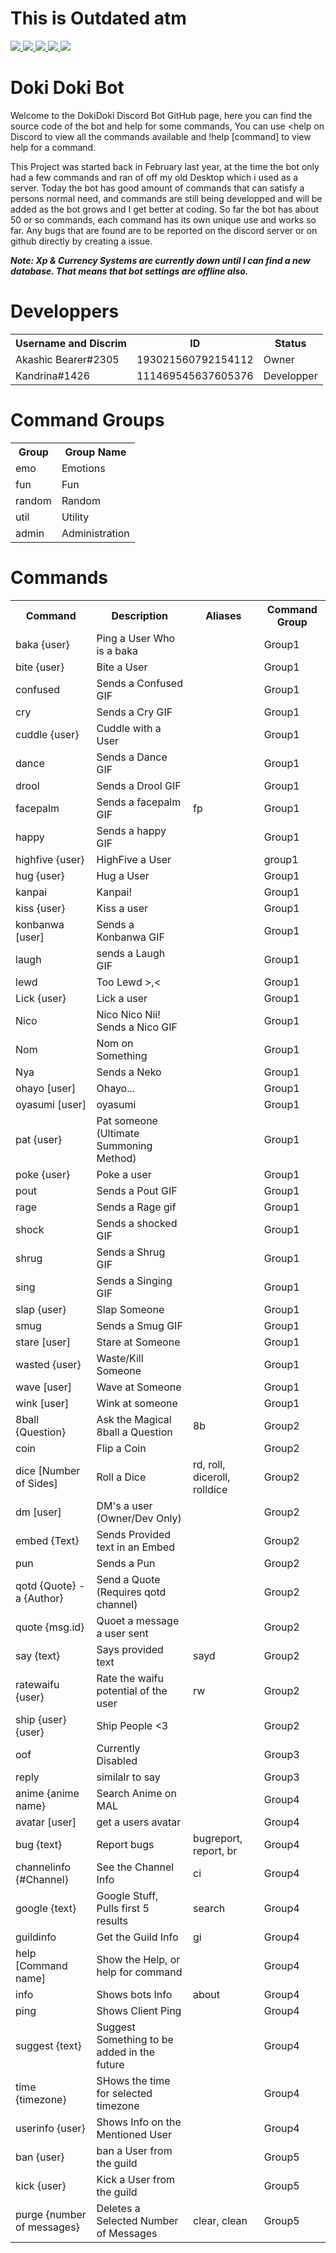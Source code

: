 <h1> This is Outdated atm </h1>
<!--Bot's Stats-->
<a href="https://discordbots.org/bot/385115460397694977" >
  <img src="https://discordbots.org/api/widget/status/385115460397694977.svg"/>
  <img src="https://discordbots.org/api/widget/upvotes/385115460397694977.svg?noavatar=true"/>
  <img src="https://discordbots.org/api/widget/lib/385115460397694977.svg?noavatar=true"/>
  <img src="https://discordbots.org/api/widget/owner/385115460397694977.svg?noavatar=false"/> 
  <img src="https://discordbots.org/api/widget/owner/111469545637605376.svg?noavatar=false"/>
</a>
<!-- Needs more Info.... -->
<h1> Doki Doki Bot </h1>
<p>
  
  Welcome to the DokiDoki Discord Bot GitHub page, here you can find the source code of the bot and help for some commands, You can use <help on Discord to view all the commands available and !help [command] to view help for a command. 
  
  This Project was started back in February last year, at the time the bot only had a few commands and ran of off my old Desktop which i used as a server. Today the bot has good amount of commands that can satisfy a persons normal need, and commands are still being developped and will be added as the bot grows and I get better at coding. So far the bot has about 50 or so commands, each command has its own unique use and works so far. Any bugs that are found are to be reported on the discord server or on github directly by creating a issue. 

***Note: Xp & Currency Systems are currently down until I can find a new database. That means that bot settings are offline also.***
</p> 


<h1> Developpers </h1>
<table style="width:100%">
  <tr>
    <th>Username and Discrim</th>
    <th>ID</th> 
    <th>Status</th>
  </tr>
  <tr>
    <td>Akashic Bearer#2305</td>
    <td>193021560792154112</td> 
    <td>Owner</td>
  </tr>
  <tr>
    <td>Kandrina#1426</td>
    <td>111469545637605376</td> 
    <td>Developper</td>
  </tr>
</table>

<!-- Command Groups -->

<h1> Command Groups </h1>
<table style="width:100%">
  <tr>
    <th>Group</th>
    <th>Group Name</th>
  </tr>
  <tr>
    <td>emo</td>
    <td>Emotions</td>
  </tr>
  <tr>
    <td>fun</td>
    <td>Fun</td>
  </tr>
  <tr>
    <td>random</td>
    <td>Random</td>
  </tr>
  <tr>
    <td>util</td>
    <td>Utility</td>
  </tr>
  <tr>
    <td>admin</td>
    <td>Administration</td>
  </tr>
</table>

<!-- Commands -->

 <h1> Commands </h1>
<table style="width:100%">
  <tr>
    <th>Command</th>
    <th>Description</th> 
    <th>Aliases</th>
    <th>Command Group</th>
  </tr>
<!-- Baka -->
  <tr>
    <td>baka {user}</td>
    <td>Ping a User Who is a baka</td> 
    <td></td>
    <td>Group1</td>
  </tr>
  <!-- Bite-->
  <tr>
    <td>bite {user}</td>
    <td>Bite a User</td> 
    <td></td>
    <td>Group1</td>
  </tr>
  <!-- confused -->
  <tr>
    <td>confused</td>
    <td>Sends a Confused GIF</td> 
    <td></td>
    <td>Group1</td>
  </tr>
  <!--cry -->
  <tr>
    <td>cry</td>
    <td>Sends a Cry GIF</td> 
    <td></td>
    <td>Group1</td>
  </tr>
  <!-- Cuddle -->
  <tr>
    <td>cuddle {user}</td>
    <td>Cuddle with a User</td> 
    <td></td>
    <td>Group1</td>
  </tr>
  <!-- Dance -->
  <tr>
    <td>dance</td>
    <td>Sends a Dance GIF</td> 
    <td></td>
    <td>Group1</td>
  </tr>
  <!-- Droll -->
  <tr>
    <td>drool</td>
    <td>Sends a Drool GIF</td> 
    <td></td>
    <td>Group1</td>
  </tr>
  <!-- Facepalm -->
  <tr>
    <td>facepalm</td>
    <td>Sends a facepalm GIF</td> 
    <td>fp</td>
    <td>Group1</td>
  </tr>
  <!-- happy -->
  <tr>
    <td>happy</td>
    <td>Sends a happy GIF</td> 
    <td></td>
    <td>Group1</td>
  <!-- Highfive -->
  <tr>
    <td>highfive {user}</td>
    <td>HighFive a User</td> 
    <td></td>
    <td>group1</td>
  </tr>
    <!-- Hug -->
  <tr>
    <td>hug {user}</td>
    <td>Hug a User</td> 
    <td></td>
    <td>Group1</td>
  </tr>
    <!-- Kanpai -->
  <tr>
    <td>kanpai</td>
    <td>Kanpai!</td> 
    <td></td>
    <td>Group1</td>
  </tr>
    <!-- Kiss -->
  <tr>
    <td>kiss {user}</td>
    <td>Kiss a user</td> 
    <td></td>
    <td>Group1</td>
  </tr>
    <!-- Konbanwa -->
  <tr>
    <td>konbanwa [user]</td>
    <td>Sends a Konbanwa GIF</td> 
    <td></td>
    <td>Group1</td>
  </tr>
    <!-- Laugh -->
  <tr>
    <td>laugh</td>
    <td>sends a Laugh GIF</td> 
    <td></td>
    <td>Group1</td>
  </tr>
    <!-- Lewd -->
  <tr>
    <td>lewd</td>
    <td>Too Lewd >,<</td> 
    <td></td>
    <td>Group1</td>
  </tr>
    <!-- Lick -->
  <tr>
    <td>Lick {user}</td>
    <td>Lick a user</td> 
    <td></td>
    <td>Group1</td>
  </tr>
    <!-- Nico -->
  <tr>
    <td>Nico</td>
    <td>Nico Nico Nii! Sends a Nico GIF</td> 
    <td></td>
    <td>Group1</td>
  </tr>
    <!-- Nom -->
  <tr>
    <td>Nom</td>
    <td>Nom on Something</td> 
    <td></td>
    <td>Group1</td>
  </tr>
    <!-- Nya -->
  <tr>
    <td>Nya</td>
    <td>Sends a Neko</td> 
    <td></td>
    <td>Group1</td>
  </tr>
    <!-- Ohayo -->
  <tr>
    <td>ohayo [user]</td>
    <td>Ohayo...</td> 
    <td></td>
    <td>Group1</td>
  </tr>
    <!-- Oyasumi -->
  <tr>
    <td>oyasumi [user]</td>
    <td>oyasumi</td> 
    <td></td>
    <td>Group1</td>
  </tr>
    <!-- Pat -->
  <tr>
    <td>pat {user}</td>
    <td>Pat someone (Ultimate Summoning Method)</td> 
    <td></td>
    <td>Group1</td>
  </tr>
    <!-- Poke -->
  <tr>
    <td>poke {user}</td>
    <td>Poke a user</td> 
    <td></td>
    <td>Group1</td>
  </tr>
    <!-- Pout -->
  <tr>
    <td>pout</td>
    <td>Sends a Pout GIF</td> 
    <td></td>
    <td>Group1</td>
  </tr>
    <!-- Rage -->
  <tr>
    <td>rage</td>
    <td>Sends a Rage gif</td> 
    <td></td>
    <td>Group1</td>
  </tr>
    <!-- Shock -->
  <tr>
    <td>shock</td>
    <td>Sends a shocked GIF</td> 
    <td></td>
    <td>Group1</td>
  </tr>
    <!-- Shrug -->
  <tr>
    <td>shrug</td>
    <td>Sends a Shrug GIF</td> 
    <td></td>
    <td>Group1</td>
  </tr>
    <!-- Sing -->
  <tr>
    <td>sing</td>
    <td>Sends a Singing GIF</td> 
    <td></td>
    <td>Group1</td>
  </tr>
    <!-- Slap -->
  <tr>
    <td>slap {user}</td>
    <td>Slap Someone</td> 
    <td></td>
    <td>Group1</td>
  </tr>
    <!-- Smug -->
  <tr>
    <td>smug</td>
    <td>Sends a Smug GIF</td> 
    <td></td>
    <td>Group1</td>
  </tr>
    <!-- Stare -->
  <tr>
    <td>stare [user]</td>
    <td>Stare at Someone</td> 
    <td></td>
    <td>Group1</td>
  </tr>
    <!-- wasted -->
  <tr>
    <td>wasted {user}</td>
    <td>Waste/Kill Someone</td> 
    <td></td>
    <td>Group1</td>
  </tr>
    <!-- wave -->
  <tr>
    <td>wave [user]</td>
    <td>Wave at Someone</td> 
    <td></td>
    <td>Group1</td>
  </tr>
    <!-- wink -->
  <tr>
    <td>wink [user]</td>
    <td>Wink at someone</td> 
    <td></td>
    <td>Group1</td>
  </tr>
    <!-- EightBall -->
  <tr>
    <td>8ball {Question}</td>
    <td>Ask the Magical 8ball a Question</td> 
    <td>8b</td>
    <td>Group2</td>
  </tr>
    <!-- Coin -->
  <tr>
    <td>coin</td>
    <td>Flip a Coin</td> 
    <td></td>
    <td>Group2</td>
  </tr>
    <!-- Dice -->
  <tr>
    <td>dice [Number of Sides]</td>
    <td>Roll a Dice</td> 
    <td>rd, roll, diceroll, rolldice</td>
    <td>Group2</td>
  </tr>
    <!-- DM -->
  <tr>
    <td>dm [user]</td>
    <td>DM's a user (Owner/Dev Only)</td> 
    <td></td>
    <td>Group2</td>
  </tr>
    <!-- Embed -->
  <tr>
    <td>embed {Text}</td>
    <td>Sends Provided text in an Embed</td> 
    <td></td>
    <td>Group2</td>
  </tr>
    <!-- Pun -->
  <tr>
    <td>pun</td>
    <td>Sends a Pun</td> 
    <td></td>
    <td>Group2</td>
  </tr>
    <!-- QOTD -->
  <tr>
    <td>qotd {Quote} -a {Author}</td>
    <td>Send a Quote (Requires qotd channel)</td> 
    <td></td>
    <td>Group2</td>
  </tr>
    <!-- Quote -->
  <tr>
    <td>quote {msg.id}</td>
    <td>Quoet a message a user sent</td> 
    <td></td>
    <td>Group2</td>
  </tr>
    <!-- Say -->
  <tr>
    <td>say {text}</td>
    <td>Says provided text</td> 
    <td>sayd</td>
    <td>Group2</td>
  </tr>
    <!-- ratewaifu -->
  <tr>
    <td>ratewaifu {user}</td>
    <td>Rate the waifu potential of the user</td> 
    <td>rw</td>
    <td>Group2</td>
  </tr>
    <!-- Ship -->
  <tr>
    <td>ship {user} {user}</td>
    <td>Ship People <3</td> 
    <td></td>
    <td>Group2</td>
  </tr>
    <!-- Oof -->
  <tr>
    <td>oof</td>
    <td>Currently Disabled</td> 
    <td></td>
    <td>Group3</td>
  </tr>
    <!-- Reply -->
  <tr>
    <td>reply</td>
    <td>similalr to say</td> 
    <td></td>
    <td>Group3</td>
  </tr>
  <!--- Anime -->
  <tr>
    <td>anime {anime name}</td>
    <td>Search Anime on MAL</td>
    <td></td>
    <td>Group4</td>
  </tr> 
  <!--- avatar -->
  <tr>
    <td>avatar [user]</td>
    <td>get a users avatar</td>
    <td></td>
    <td>Group4</td>
  </tr>
  <!--- bug -->
  <tr>
    <td>bug {text}</td>
    <td>Report bugs</td>
    <td>bugreport, report, br</td>
    <td>Group4</td>
  </tr>
    <!--- channel -->
  <tr>
    <td>channelinfo {#Channel}</td>
    <td>See the Channel Info</td>
    <td>ci</td>
    <td>Group4</td>
  </tr>
      <!--- google -->
  <tr>
    <td>google {text}</td>
    <td>Google Stuff, Pulls first 5 results</td>
    <td>search</td>
    <td>Group4</td>
  </tr>
      <!--- guild -->
  <tr>
    <td>guildinfo</td>
    <td>Get the Guild Info</td>
    <td>gi</td>
    <td>Group4</td>
  </tr>
      <!--- help -->
  <tr>
    <td>help [Command name]</td>
    <td>Show the Help, or help for command</td>
    <td></td>
    <td>Group4</td>
  </tr>
      <!--- info -->
  <tr>
    <td>info</td>
    <td>Shows bots Info</td>
    <td>about</td>
    <td>Group4</td>
  </tr>
      <!--- ping -->
  <tr>
    <td>ping</td>
    <td>Shows Client Ping</td>
    <td></td>
    <td>Group4</td>
  </tr>
      <!--- suggest -->
  <tr>
    <td>suggest {text}</td>
    <td>Suggest Something to be added in the future</td>
    <td></td>
    <td>Group4</td>
  </tr>
      <!--- time -->
  <tr>
    <td>time {timezone}</td>
    <td>SHows the time for selected timezone</td>
    <td></td>
    <td>Group4</td>
  </tr>
      <!--- userinfo -->
  <tr>
    <td>userinfo {user}</td>
    <td>Shows Info on the Mentioned User</td>
    <td></td>
    <td>Group4</td>
  </tr>
      <!--- ban -->
  <tr>
    <td>ban {user}</td>
    <td>ban a User from the guild</td>
    <td></td>
    <td>Group5</td>
  </tr>
      <!--- kick -->
  <tr>
    <td>kick {user}</td>
    <td>Kick a User from the guild</td>
    <td></td>
    <td>Group5</td>
  </tr>
      <!--- purge -->
  <tr>
    <td>purge {number of messages}</td>
    <td>Deletes a Selected Number of Messages</td>
    <td>clear, clean</td>
    <td>Group5</td>
  </tr>
</table>

